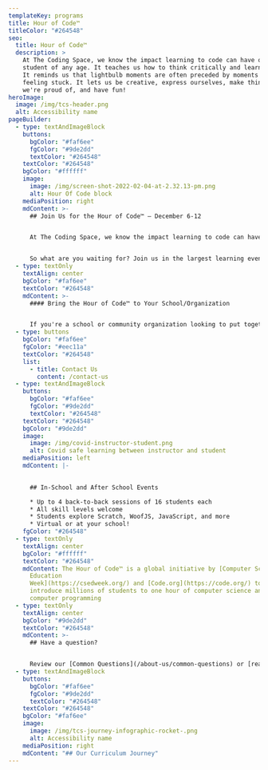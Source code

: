 ```yaml
---
templateKey: programs
title: Hour of Code™
titleColor: "#264548"
seo:
  title: Hour of Code™
  description: >
    At The Coding Space, we know the impact learning to code can have on any
    student of any age. It teaches us how to think critically and learn better.
    It reminds us that lightbulb moments are often preceded by moments of
    feeling stuck. It lets us be creative, express ourselves, make things that
    we're proud of, and have fun!
heroImage:
  image: /img/tcs-header.png
  alt: Accessibility name
pageBuilder:
  - type: textAndImageBlock
    buttons:
      bgColor: "#faf6ee"
      fgColor: "#9de2dd"
      textColor: "#264548"
    textColor: "#264548"
    bgColor: "#ffffff"
    image:
      image: /img/screen-shot-2022-02-04-at-2.32.13-pm.png
      alt: Hour Of Code block
    mediaPosition: right
    mdContent: >-
      ## Join Us for the Hour of Code™ — December 6-12


      At The Coding Space, we know the impact learning to code can have on any student of any age. It teaches us how to think critically and learn better. It reminds us that lightbulb moments are often preceded by moments of feeling stuck. It lets us be creative, express ourselves, make things that we're proud of, and have fun!


      So what are you waiting for? Join us in the largest learning event in history: The Hour of Code, during Computer Science Education Week (December 6-12).
  - type: textOnly
    textAlign: center
    bgColor: "#faf6ee"
    textColor: "#264548"
    mdContent: >-
      #### Bring the Hour of Code™ to Your School/Organization


      If you're a school or community organization looking to put together an Hour of Code™, we'd love to help. Just [contact us here](/contact-us), and we'll work together on bringing our in-person or virtual coding class to you.
  - type: buttons
    bgColor: "#faf6ee"
    fgColor: "#eec11a"
    textColor: "#264548"
    list:
      - title: Contact Us
        content: /contact-us
  - type: textAndImageBlock
    buttons:
      bgColor: "#faf6ee"
      fgColor: "#9de2dd"
      textColor: "#264548"
    textColor: "#264548"
    bgColor: "#9de2dd"
    image:
      image: /img/covid-instructor-student.png
      alt: Covid safe learning between instructor and student
    mediaPosition: left
    mdContent: |-
      

      ## In-School and After School Events

      * Up to 4 back-to-back sessions of 16 students each
      * All skill levels welcome
      * Students explore Scratch, WoofJS, JavaScript, and more
      * Virtual or at your school!
    fgColor: "#264548"
  - type: textOnly
    textAlign: center
    bgColor: "#ffffff"
    textColor: "#264548"
    mdContent: The Hour of Code™ is a global initiative by [Computer Science
      Education
      Week](https://csedweek.org/) and [Code.org](https://code.org/) to
      introduce millions of students to one hour of computer science and
      computer programming
  - type: textOnly
    textAlign: center
    bgColor: "#9de2dd"
    textColor: "#264548"
    mdContent: >-
      ## Have a question?


      Review our [Common Questions](/about-us/common-questions) or [reach out to us](/contact-us)!
  - type: textAndImageBlock
    buttons:
      bgColor: "#faf6ee"
      fgColor: "#9de2dd"
      textColor: "#264548"
    textColor: "#264548"
    bgColor: "#faf6ee"
    image:
      image: /img/tcs-journey-infographic-rocket-.png
      alt: Accessibility name
    mediaPosition: right
    mdContent: "## O﻿ur Curriculum Journey"
---
```


